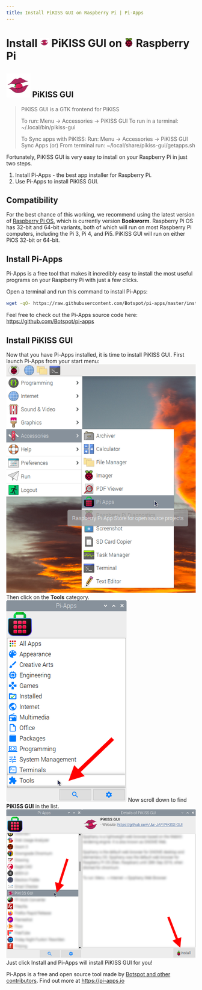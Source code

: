 ```yaml
---
title: Install PiKISS GUI on Raspberry Pi | Pi-Apps
---
```

<div class="simple-install-content content">

# Install <img src="/img/app-icons/PiKISS GUI/icon-64.png" height=24> PiKISS GUI on <img src=/img/other-icons/raspberrypi-icon.svg height=24> Raspberry Pi

## <img src="/img/app-icons/PiKISS GUI/icon-64.png"> PiKISS GUI
> PiKISS GUI is a GTK frontend for PiKISS
> 
> To run: Menu -> Accessories -> PiKISS GUI
> To run in a terminal: ~/.local/bin/pikiss-gui
> 
> To Sync apps with PiKISS:
> Run: Menu -> Accessories -> PiKISS GUI Sync Apps
> (or)
> From terminal run: ~/local/share/pikiss-gui/getapps.sh

Fortunately, PiKISS GUI is very easy to install on your Raspberry Pi in just two steps.
1. Install Pi-Apps - the best app installer for Raspberry Pi.
2. Use Pi-Apps to install PiKISS GUI.
</div>
<div class="simple-install-content content">

## Compatibility
For the best chance of this working, we recommend using the latest version of [Raspberry Pi OS](https://www.raspberrypi.com/software/), which is currently version **Bookworm**.
Raspberry Pi OS has 32-bit and 64-bit variants, both of which will run on most Raspberry Pi computers, including the Pi 3, Pi 4, and Pi5.
PiKISS GUI will run on either PiOS 32-bit or 64-bit.
</div>
<div class="simple-install-content content">

## Install Pi-Apps

Pi-Apps is a free tool that makes it incredibly easy to install the most useful programs on your Raspberry Pi with just a few clicks.

Open a terminal and run this command to install Pi-Apps:
```bash
wget -qO- https://raw.githubusercontent.com/Botspot/pi-apps/master/install | bash
```
Feel free to check out the Pi-Apps source code here: https://github.com/Botspot/pi-apps
</div>
<div class="simple-install-content content">

## Install PiKISS GUI

Now that you have Pi-Apps installed, it is time to install PiKISS GUI.
First launch Pi-Apps from your start menu:
<img src="/img/start-menu.png">
Then click on the <b>Tools</b> category.
<img src="/img/category-selections/Tools.png">
Now scroll down to find <b>PiKISS GUI</b> in the list.
<img src="/img/app-icons/PiKISS GUI/app-selection.png">
Just click Install and Pi-Apps will install PiKISS GUI for you!
</div>
<div class="simple-install-content content">

Pi-Apps is a free and open source tool made by [Botspot and other contributors](/about/#contributors). Find out more at https://pi-apps.io
</div>

